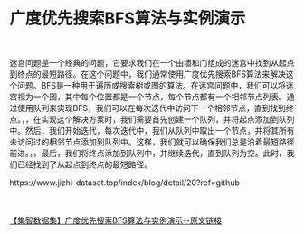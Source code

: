 <h1>广度优先搜索BFS算法与实例演示</h1><br /><p>迷宫问题是一个经典的问题，它要求我们在一个由墙和门组成的迷宫中找到从起点到终点的最短路径。在这个问题中，我们通常使用广度优先搜索BFS算法来解决这个问题。BFS是一种用于遍历或搜索树或图的算法。在迷宫问题中，我们可以将迷宫视为一个图，其中每个位置都是一个节点，每个节点都有一个相邻节点列表。通过使用队列来实现BFS，我们可以在每次迭代中访问下一个相邻节点，直到找到终点。，，在实现这个解决方案时，我们需要首先创建一个队列，并将起点添加到队列中。然后，我们开始迭代，每次迭代中，我们从队列中取出一个节点，并将其所有未访问过的相邻节点添加到队列中。这样，我们就可以确保我们总是沿着最短路径前进。，，最后，我们将终点添加到队列中，并继续迭代，直到队列为空。此时，我们已经找到了从起点到终点的最短路径。</p><p>https://www.jizhi-dataset.top/index/blog/detail/20?ref=github</p><br /><br /><a href="https://www.jizhi-dataset.top/index/blog/detail/20?ref=github" target="_blank">【集智数据集】广度优先搜索BFS算法与实例演示--原文链接</a>